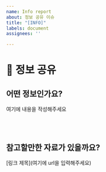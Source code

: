 ```yaml
---
name: Info report
about: 정보 공유 이슈
title: "[INFO]"
labels: document
assignees: ''

---
```


# 📃 정보 공유
## 어떤 정보인가요?
여기에 내용을 작성해주세요

<br><br>

## 참고할만한 자료가 있을까요?
[링크 제목](여기에 url을 입력해주세요)

<br><br>
